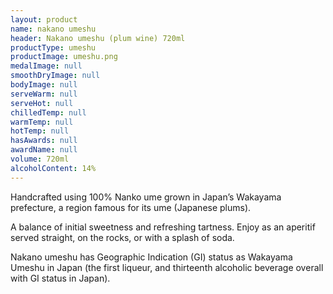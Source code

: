 ```yaml
---
layout: product
name: nakano umeshu
header: Nakano umeshu (plum wine) 720ml
productType: umeshu
productImage: umeshu.png
medalImage: null
smoothDryImage: null
bodyImage: null
serveWarm: null
serveHot: null
chilledTemp: null
warmTemp: null
hotTemp: null
hasAwards: null
awardName: null
volume: 720ml
alcoholContent: 14%
---
```


Handcrafted using 100% Nanko ume grown in Japan’s Wakayama prefecture, a region famous for its ume (Japanese plums).  

A balance of initial sweetness and refreshing tartness. Enjoy as an aperitif served straight, on the rocks, or with a splash of soda.  

Nakano umeshu has Geographic Indication (GI) status as Wakayama Umeshu in Japan (the first liqueur, and thirteenth alcoholic beverage overall with GI status in Japan).
